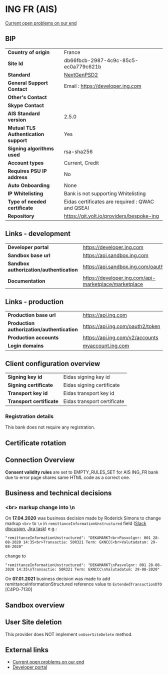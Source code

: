 # ING FR (AIS)
[Current open problems on our end][1]


## BIP 

|                                              |                                                          |
|----------------------------------------------|--------------------------------------------------        |
| **Country of origin**                        | France                                                   |
| **Site Id**                                  | db66fbcb-2987-4c9c-85c5-ec0a779c621b                     |
| **Standard**                                 | [NextGenPSD2][3]                                         |
| **General Support Contact**                  | Email : https://developer.ing.com                          |
| **Other's Contact**                          |                                                          |
| **Skype Contact**                            |                                                          |
| **AIS Standard version**                     | 2.5.0                                                    |
| **Mutual TLS Authentication support**        | Yes                                                      |
| **Signing algorithms used**                  | rsa-sha256                                               |
| **Account types**                            | Current, Credit                                          |
| **Requires PSU IP address**                  | No                                                       |
| **Auto Onboarding**                          | None                                                     |
| **IP Whitelisting**                          | Bank is not supporting Whitelisting                      |
| **Type of needed certificate**               | Eidas certificates are required : QWAC and QSEAl         |
| **Repository**                               | https://git.yolt.io/providers/bespoke-ing                |
                                                                                                          
## Links - development                                                                                    
                                                                                                          
|                                              |                                                          |
|----------------------------------------------|--------------------------------------------------        |
| **Developer portal**                         | https://developer.ing.com                                |
| **Sandbox base url**                         | https://api.sandbox.ing.com                              |
| **Sandbox authorization/authentication**     | https://api.sandbox.ing.com/oauth2/token                 |
| **Documentation**                            | https://developer.ing.com/api-marketplace/marketplace    |
                                                                                                          
## Links - production                                                                                     
                                                                                                          
|                                              |                                                          |
|----------------------------------------------|--------------------------------------------------        |
| **Production base url**                      | https://api.ing.com                                      |
| **Production authorization/authentication**  | https://api.ing.com/oauth2/token                         |
| **Production accounts**                      | https://api.ing.com/v2/accounts                          |
| **Login domains**                            | [myaccount.ing.com](myaccount.ing.com)                   |
                                                                                                          
## Client configuration overview                                                                          
                                                                                                          
|                                              |                                                          |
|----------------------------------------------|--------------------------------------------------        |
| **Signing key id**                           | Eidas signing key id                                     |
| **Signing certificate**                      | Eidas signing certificate                                |
| **Transport key id**                         | Eidas transport key id                                   |
| **Transport certificate**                    | Eidas transport certificate                              |

### Registration details
This bank does not require any registration.

## Certificate rotation 


## Connection Overview 

**Consent validity rules** are set to EMPTY_RULES_SET for AIS ING_FR bank due to error page shares 
same HTML code as a correct one.

## Business and technical decisions

### \<br\> markup change into \\n

On **17.04.2020** was business decision made by Roderick Simons to change markup `<br>` to `\n` 
in `remittanceInformationUnstructured` field ([Slack discusion][4], [Jira task][5]) e.g.:
 
```json5
"remittanceInformationUnstructured": "DEKAMARKT<br>Pasvolgnr: 001 28-08-2020 14:35<br>Transactie: 50R321 Term: GXNCCC<br>Valutadatum: 29-08-2020"
```
change to 
```json5
"remittanceInformationUnstructured": "DEKAMARKT\nPasvolgnr: 001 28-08-2020 14:35\nTransactie: 50R321 Term: GXNCCC\nValutadatum: 29-08-2020"
```

On **07.01.2021** business decision was made to add remittanceInformationStructured reference value to `ExtendedTransactionDTO` [C4PO-7130]

## Sandbox overview

## User Site deletion
This provider does NOT implement `onUserSiteDelete` method. 
  
## External links
* [Current open problems on our end][1]
* [Developer portal][2]
 
[1]: <https://yolt.atlassian.net/issues/?jql=project%20%3D%20%22C4PO%22%20AND%20component%20%3D%20ING_FR%20AND%20status%20!%3D%20Done%20AND%20Resolution%20%3D%20Unresolved%20ORDER%20BY%20status>
[2]: <https://developer.ing.com/openbanking/>
[3]: <https://www.berlin-group.org/>
[4]: <https://lovebirdteam.slack.com/archives/C3DKLAG6Q/p1587119604118000?thread_ts=1586791799.095100&cid=C3DKLAG6Q>
[5]: <https://yolt.atlassian.net/browse/C4PO-3729>
